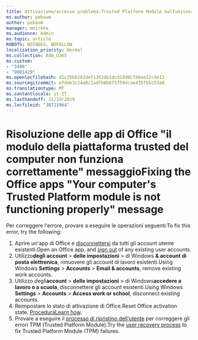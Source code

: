 ```yaml
---
title: Attivazione/accesso problema-Trusted Platform Module malfunzionante
ms.author: pebaum
author: pebaum
manager: mnirkhe
ms.audience: Admin
ms.topic: article
ROBOTS: NOINDEX, NOFOLLOW
localization_priority: Normal
ms.collection: Adm_O365
ms.custom:
- "3406"
- "9001429"
ms.openlocfilehash: d1c25bb283def13524b1dcd19d0c746ee32c4e11
ms.sourcegitcommit: efdde3c24a0c1adfb8b6f5f59dcae435fb5c53a8
ms.translationtype: MT
ms.contentlocale: it-IT
ms.lasthandoff: 11/19/2019
ms.locfileid: "38711964"
---
```

# <a name="fixing-the-office-apps-your-computers-trusted-platform-module-is-not-functioning-properly-message"></a><span data-ttu-id="188e2-102">Risoluzione delle app di Office "il modulo della piattaforma trusted del computer non funziona correttamente" messaggio</span><span class="sxs-lookup"><span data-stu-id="188e2-102">Fixing the Office apps "Your computer's Trusted Platform module is not functioning properly" message</span></span>

<span data-ttu-id="188e2-103">Per correggere l'errore, provare a eseguire le operazioni seguenti:</span><span class="sxs-lookup"><span data-stu-id="188e2-103">To fix this error, try the following:</span></span>

1. <span data-ttu-id="188e2-104">Aprire un'app di Office e [disconnettersi](https://support.office.com/article/5a20dc11-47e9-4b6f-945d-478cb6d92071) da tutti gli account utente esistenti.</span><span class="sxs-lookup"><span data-stu-id="188e2-104">Open an Office app, and [sign out](https://support.office.com/article/5a20dc11-47e9-4b6f-945d-478cb6d92071) of any existing user accounts.</span></span>   
2. <span data-ttu-id="188e2-105">Utilizzo**degli account** >  **delle impostazioni** > di Windows **& account di posta elettronica**, rimuovere gli account di lavoro esistenti.</span><span class="sxs-lookup"><span data-stu-id="188e2-105">Using Windows **Settings** > **Accounts** > **Email & accounts**, remove existing work accounts.</span></span> 
3. <span data-ttu-id="188e2-106">Utilizzo degli**account** >  **delle impostazioni** > di Windows**accedere a lavoro o a scuola**, disconnettere gli account esistenti.</span><span class="sxs-lookup"><span data-stu-id="188e2-106">Using Windows **Settings** > **Accounts** > **Access work or school**, disconnect existing accounts.</span></span> 
4. <span data-ttu-id="188e2-107">Reimpostare lo stato di attivazione di Office.</span><span class="sxs-lookup"><span data-stu-id="188e2-107">Reset Office activation state.</span></span> <span data-ttu-id="188e2-108">[Procedura](https://docs.microsoft.com/office365/troubleshoot/activation/reset-office-365-proplus-activation-state
)</span><span class="sxs-lookup"><span data-stu-id="188e2-108">[Learn how](https://docs.microsoft.com/office365/troubleshoot/activation/reset-office-365-proplus-activation-state
).</span></span>
5. <span data-ttu-id="188e2-109">Provare a eseguire il [processo di ripristino dell'utente](https://docs.microsoft.com/office365/troubleshoot/administration/connection-issue-when-sign-in-office-2016#symptom-2) per correggere gli errori TPM (Trusted Platform Module).</span><span class="sxs-lookup"><span data-stu-id="188e2-109">Try the [user recovery process](https://docs.microsoft.com/office365/troubleshoot/administration/connection-issue-when-sign-in-office-2016#symptom-2) to fix Trusted Platform Module (TPM) failures.</span></span>
